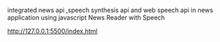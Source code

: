integrated news api ,speech synthesis api and web speech api in news application using javascript 
News Reader with Speech

http://127.0.0.1:5500/index.html
